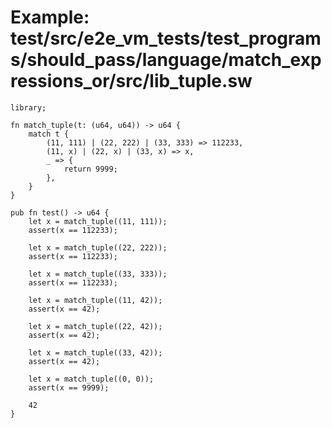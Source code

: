 # Example: test/src/e2e_vm_tests/test_programs/should_pass/language/match_expressions_or/src/lib_tuple.sw

```sway
library;

fn match_tuple(t: (u64, u64)) -> u64 {
    match t {
        (11, 111) | (22, 222) | (33, 333) => 112233,
        (11, x) | (22, x) | (33, x) => x,
        _ => {
            return 9999;
        },
    }
}

pub fn test() -> u64 {
    let x = match_tuple((11, 111));
    assert(x == 112233);

    let x = match_tuple((22, 222));
    assert(x == 112233);

    let x = match_tuple((33, 333));
    assert(x == 112233);

    let x = match_tuple((11, 42));
    assert(x == 42);

    let x = match_tuple((22, 42));
    assert(x == 42);

    let x = match_tuple((33, 42));
    assert(x == 42);

    let x = match_tuple((0, 0));
    assert(x == 9999);

    42
}

```
